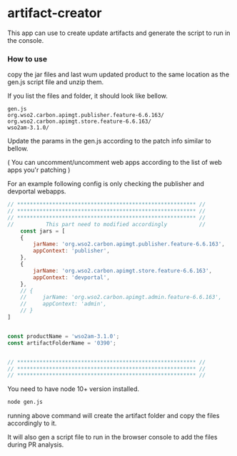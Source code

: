 # artifact-creator
This app can use to create update artifacts and generate the script to run in the console.

### How to use
copy the jar files and last wum updated product to the same location as the gen.js script file and unzip them.

If you list the files and folder, it should look like bellow.

```
gen.js                                                
org.wso2.carbon.apimgt.publisher.feature-6.6.163/     
org.wso2.carbon.apimgt.store.feature-6.6.163/         
wso2am-3.1.0/
```

Update the params in the gen.js according to the patch info similar to bellow.

( You can uncomment/uncomment web apps according to the list of web apps you'r patching )

For an example following config is only checking the publisher and devportal webapps.

```js
// ******************************************************** //
// ******************************************************** //
// ******************************************************** //
//          This part need to modified accordingly          //
    const jars = [
    {
        jarName: 'org.wso2.carbon.apimgt.publisher.feature-6.6.163',
        appContext: 'publisher',
    },
    {
        jarName: 'org.wso2.carbon.apimgt.store.feature-6.6.163',
        appContext: 'devportal',
    },
    // {
    //     jarName: 'org.wso2.carbon.apimgt.admin.feature-6.6.163',
    //     appContext: 'admin',
    // }
]


const productName = 'wso2am-3.1.0';
const artifactFolderName = '0390';


// ******************************************************** //
// ******************************************************** //
// ******************************************************** //
```
You need to have node 10+ version installed.

```bash
node gen.js
```

running above command will create the artifact folder and copy the files accordingly to it.

It will also gen a script file to run in the browser console to add the files during PR analysis.


